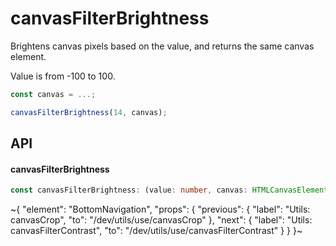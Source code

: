 
# canvasFilterBrightness

Brightens canvas pixels based on the value, and returns the same canvas element.

Value is from -100 to 100.

```ts
const canvas = ...;

canvasFilterBrightness(14, canvas);
```

## API

#### canvasFilterBrightness

```ts
const canvasFilterBrightness: (value: number, canvas: HTMLCanvasElement) => HTMLCanvasElement;
```


~{
  "element": "BottomNavigation",
  "props": {
    "previous": {
      "label": "Utils: canvasCrop",
      "to": "/dev/utils/use/canvasCrop"
    },
    "next": {
      "label": "Utils: canvasFilterContrast",
      "to": "/dev/utils/use/canvasFilterContrast"
    }
  }
}~
